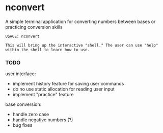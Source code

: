 # nconvert

A simple terminal application for converting numbers between bases or practicing conversion skills

```
USAGE: nconvert

This will bring up the interactive "shell." The user can use "help" within the shell to learn how to use.
```
### TODO

user interface:
- implement history feature for saving user commands
- do no use static allocation for reading user input
- implement "practice" feature

base conversion:
- handle zero case
- handle negative numbers (?)
- bug fixes

